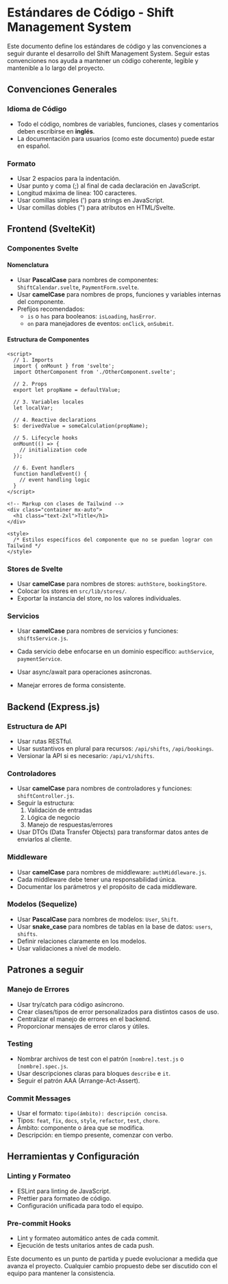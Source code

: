 # Estándares de Código - Shift Management System

Este documento define los estándares de código y las convenciones a seguir durante el desarrollo del Shift Management System. Seguir estas convenciones nos ayuda a mantener un código coherente, legible y mantenible a lo largo del proyecto.

## Convenciones Generales

### Idioma de Código

- Todo el código, nombres de variables, funciones, clases y comentarios deben escribirse en **inglés**.
- La documentación para usuarios (como este documento) puede estar en español.

### Formato

- Usar 2 espacios para la indentación.
- Usar punto y coma (;) al final de cada declaración en JavaScript.
- Longitud máxima de línea: 100 caracteres.
- Usar comillas simples (') para strings en JavaScript.
- Usar comillas dobles (") para atributos en HTML/Svelte.

## Frontend (SvelteKit)

### Componentes Svelte

#### Nomenclatura

- Usar **PascalCase** para nombres de componentes: `ShiftCalendar.svelte`, `PaymentForm.svelte`.
- Usar **camelCase** para nombres de props, funciones y variables internas del componente.
- Prefijos recomendados:
  - `is` o `has` para booleanos: `isLoading`, `hasError`.
  - `on` para manejadores de eventos: `onClick`, `onSubmit`.

#### Estructura de Componentes

```svelte
<script>
  // 1. Imports
  import { onMount } from 'svelte';
  import OtherComponent from './OtherComponent.svelte';
  
  // 2. Props
  export let propName = defaultValue;
  
  // 3. Variables locales
  let localVar;
  
  // 4. Reactive declarations
  $: derivedValue = someCalculation(propName);
  
  // 5. Lifecycle hooks
  onMount(() => {
    // initialization code
  });
  
  // 6. Event handlers
  function handleEvent() {
    // event handling logic
  }
</script>

<!-- Markup con clases de Tailwind -->
<div class="container mx-auto">
  <h1 class="text-2xl">Title</h1>
</div>

<style>
  /* Estilos específicos del componente que no se puedan lograr con Tailwind */
</style>
```

### Stores de Svelte

- Usar **camelCase** para nombres de stores: `authStore`, `bookingStore`.
- Colocar los stores en `src/lib/stores/`.
- Exportar la instancia del store, no los valores individuales.

### Servicios

- Usar **camelCase** para nombres de servicios y funciones: `shiftsService.js`.

- Cada servicio debe enfocarse en un dominio específico: `authService`, `paymentService`.
- Usar async/await para operaciones asíncronas.
- Manejar errores de forma consistente.

## Backend (Express.js)

### Estructura de API

- Usar rutas RESTful.
- Usar sustantivos en plural para recursos: `/api/shifts`, `/api/bookings`.
- Versionar la API si es necesario: `/api/v1/shifts`.

### Controladores

- Usar **camelCase** para nombres de controladores y funciones: `shiftController.js`.
- Seguir la estructura:
  1. Validación de entradas
  2. Lógica de negocio
  3. Manejo de respuestas/errores
- Usar DTOs (Data Transfer Objects) para transformar datos antes de enviarlos al cliente.

### Middleware

- Usar **camelCase** para nombres de middleware: `authMiddleware.js`.
- Cada middleware debe tener una responsabilidad única.
- Documentar los parámetros y el propósito de cada middleware.

### Modelos (Sequelize)

- Usar **PascalCase** para nombres de modelos: `User`, `Shift`.
- Usar **snake_case** para nombres de tablas en la base de datos: `users`, `shifts`.
- Definir relaciones claramente en los modelos.
- Usar validaciones a nivel de modelo.

## Patrones a seguir

### Manejo de Errores

- Usar try/catch para código asíncrono.
- Crear clases/tipos de error personalizados para distintos casos de uso.
- Centralizar el manejo de errores en el backend.
- Proporcionar mensajes de error claros y útiles.

### Testing

- Nombrar archivos de test con el patrón `[nombre].test.js` o `[nombre].spec.js`.
- Usar descripciones claras para bloques `describe` e `it`.
- Seguir el patrón AAA (Arrange-Act-Assert).

### Commit Messages

- Usar el formato: `tipo(ámbito): descripción concisa`.
- Tipos: `feat`, `fix`, `docs`, `style`, `refactor`, `test`, `chore`.
- Ámbito: componente o área que se modifica.
- Descripción: en tiempo presente, comenzar con verbo.

## Herramientas y Configuración

### Linting y Formateo

- ESLint para linting de JavaScript.
- Prettier para formateo de código.
- Configuración unificada para todo el equipo.

### Pre-commit Hooks

- Lint y formateo automático antes de cada commit.
- Ejecución de tests unitarios antes de cada push.

Este documento es un punto de partida y puede evolucionar a medida que avanza el proyecto. Cualquier cambio propuesto debe ser discutido con el equipo para mantener la consistencia.
